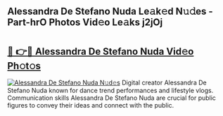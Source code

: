 ## Alessandra De Stefano Nuda Le𝚊k𝚎d N𝚞𝚍es - Part-hrO Photos Vid𝚎o Le𝚊ks j2jOj

# <h2><a href="http://fbeyfdz.evod.top/?m=Alessandra+De+Stefano+Nuda">🔗 👉🔴 Alessandra De Stefano Nuda Vid𝚎o Ph𝚘t𝚘s</a></h2>

[![Alessandra De Stefano Nuda N𝚞d𝚎s](https://i.imgur.com/8V9OHl7.gif)](http://fbeyfdz.evod.top/?m=Alessandra+De+Stefano+Nuda)
Digital creator Alessandra De Stefano Nuda known for dance trend performances and lifestyle vlogs. Communication skills Alessandra De Stefano Nuda are crucial for public figures to convey their ideas and connect with the public. 
